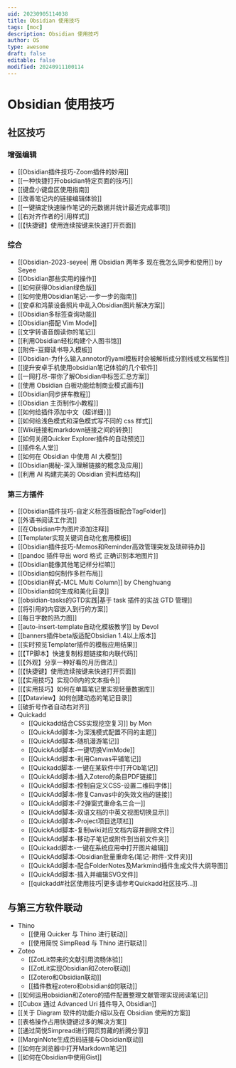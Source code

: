 ```yaml
---
uid: 20230905114038
title: Obsidian 使用技巧
tags: [moc]
description: Obsidian 使用技巧
author: OS
type: awesome
draft: false
editable: false
modified: 20240911100114
---
```


# Obsidian 使用技巧

## 社区技巧

### 增强编辑

- [[Obsidian插件技巧-Zoom插件的妙用]]
- [[一种快捷打开obsidian特定页面的技巧]]
- [[键盘小键盘区使用指南]]
- [[改善笔记内的链接编辑体验]]
- [[一键搞定快速操作笔记的元数据并统计最近完成事项]]
- [[右对齐作者的引用样式]]
- [[【快捷键】使用连续按键来快速打开页面]]

### 综合

- [[Obsidian-2023-seyee| 用 Obsidian 两年多 现在我怎么同步和使用]] by Seyee
- [[Obsidian那些实用的操作]]
- [[如何获得Obsidian绿色版]]
- [[如何使用Obsidian笔记-一步一步的指南]]
- [[安卓和鸿蒙设备照片中乱入Obsidian图片解决方案]]
- [[Obsidian多标签查询功能]]
- [[Obsidian搭配 Vim Mode]]
- [[文字转语音朗读你的笔记]]
- [[利用Obsidian轻松构建个人图书馆]]
- [[附件-豆瓣读书导入模板]]
- [[Obsidian-为什么输入annotor的yaml模板时会被解析成分割线或文档属性]]
- [[提升安卓手机使用obsidian笔记体验的几个软件]]
- [[一网打尽-带你了解Obsidian中标签汇总方案]]
- [[使用 Obsidian 白板功能绘制商业模式画布]]
- [[Obsidian同步拼车教程]]
- [[Obsidian 主页制作小教程]]
- [[如何给插件添加中文（超详细）]]
- [[如何给浅色模式和深色模式写不同的 css 样式]]
- [[Wiki链接和markdown链接之间的转换]]
- [[如何关闭Quicker Explorer插件的自动预览]]
- [[插件名人堂]]
- [[如何在 Obsidian 中使用 AI 大模型]]
- [[Obsidian揭秘-深入理解链接的概念及应用]]
- [[利用 AI 构建完美的 Obsidian 资料库结构]]

### 第三方插件

- [[Obsidian插件技巧-自定义标签面板配合TagFolder]]
- [[外语书阅读工作流]]
- [[在Obsidian中为图片添加注释]]
- [[Templater实现关键词自动化套用模板]]
- [[Obsidian插件技巧-Memos和Reminder高效管理突发及琐碎待办]]
- [[pandoc 插件导出 word 格式 正确识别本地图片]]
- [[Obsidian能像其他笔记样分栏嘛]]
- [[Obsidian如何制作多栏布局]]
- [[Obsidian样式-MCL Multi Column]] by Chenghuang
- [[Obsidian如何生成和美化目录]]
- [[obsidian-tasks的GTD实践|基于 task 插件的实战 GTD 管理]]
- [[将引用的内容嵌入到行的方案]]
- [[每日字数的热力图]]
- [[auto-insert-template自动化模板教学]] by Devol
- [[banners插件beta版适配Obsidian 1.4以上版本]]
- [[实时预览Templater插件的模板应用结果]]
- [[【TP脚本】快速复制标题链接和内联代码]]
- [[【外观】分享一种好看的月历做法]]
- [[【快捷键】使用连续按键来快速打开页面]]
- [[【实用技巧】实现OB内的文本指令]]
- [[【实用技巧】如何在单篇笔记里实现轻量数据库]]
- [[【Dataview】如何创建动态的笔记目录]]
- [[破折号作者自动右对齐]]
- Quickadd
	- [[Quickadd结合CSS实现挖空复习]] by Mon
	- [[QuickAdd脚本-为深浅模式配置不同的主题]]
	- [[QuickAdd脚本-随机漫游笔记]]
	- [[QuickAdd脚本-一键切换VimMode]]
	- [[QuickAdd脚本-利用Canvas平铺笔记]]
	- [[Quickadd脚本-一键在某软件中打开Ob笔记]]
	- [[QuickAdd脚本-插入Zotero的条目PDF链接]]
	- [[QuickAdd脚本-控制自定义CSS-设置二维码字体]]
	- [[QuickAdd脚本-修复Canvas中的失效文档的链接]]
	- [[QuickAdd脚本-F2弹窗式重命名三合一]]
	- [[QuickAdd脚本-双语文档的中英文视图切换显示]]
	- [[QuickAdd脚本-Project项目选项栏]]
	- [[QuickAdd脚本-复制wiki对应文档内容并删除文件]]
	- [[QuickAdd脚本-移动子笔记或附件到当前文件夹]]
	- [[Quickadd脚本-一键在系统应用中打开图片编辑]]
	- [[QuickAdd脚本-Obsidian批量重命名(笔记-附件-文件夹)]]
	- [[QuickAdd脚本-配合FolderNotes及Markmind插件生成文件大纲导图]]
	- [[QuickAdd脚本-插入并编辑SVG文件]]
	- [[quickadd#社区使用技巧|更多请参考Quickadd社区技巧...]]

## 与第三方软件联动

- Thino
	- [[使用 Quicker 与 Thino 进行联动]]
	- [[使用简悦 SimpRead 与 Thino 进行联动]]
- Zoteo
	- [[ZotLit带来的文献引用流畅体验]]
	- [[ZotLit实现Obsidian和Zotero联动]]
	- [[Zotero和Obsidian联动]]
	- [[插件教程zotero和obsidian如何联动]]
- [[如何运用obsidian和Zotero的插件配置整理文献管理实现阅读笔记]]
- [[Cubox 通过 Advanced Uri 插件导入 Obsidian]]
- [[关于 Diagram 软件的功能介绍以及在 Obsidian 使用的方案]]
- [[表格操作占用快捷键过多的解决方案]]
- [[通过简悦Simpread进行网页剪藏的折腾分享]]
- [[MarginNote生成页码链接与Obsidian联动]]
- [[如何在浏览器中打开Markdown笔记]]
- [[如何在Obsidian中使用Gist]]


